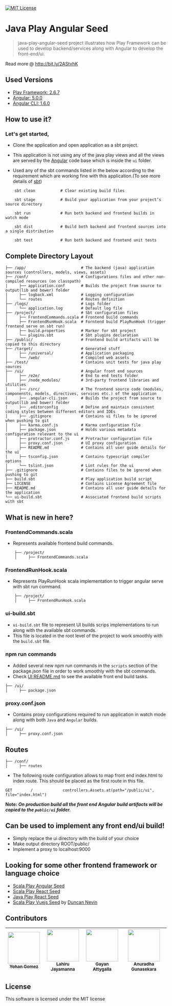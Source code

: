 [![MIT License][license-badge]][LICENSE]

# Java Play Angular Seed

> java-play-angular-seed project illustrates how Play Framework can be used to develop backend/services along with Angular to develop the front-end/ui. 

Read more @ http://bit.ly/2AStvhK

## Used Versions

* [Play Framework: 2.6.7](https://www.playframework.com/documentation/2.6.x/Home)
* [Angular: 5.0.0](https://angular.io/)
* [Angular CLI: 1.6.0](https://cli.angular.io/)

## How to use it?

### Let's get started,

* Clone the application and open application as a sbt project.

* This application is not using any of the java play views and all the views are served by the [Angular](https://angular.io/) code base which is inside the `ui` folder.

* Used any of the sbt commands listed in the below according to the requirement which are working fine with this application.(To see more details of [sbt](http://www.scala-sbt.org/))

``` 
    sbt clean           # Clear existing build files
    
    sbt stage           # Build your application from your project’s source directory
    
    sbt run             # Run both backend and frontend builds in watch mode
    
    sbt dist            # Build both backend and frontend sources into a single distribution
    
    sbt test            # Run both backend and frontend unit tests 
```

## Complete Directory Layout

```
├── /app/                        # The backend (java) application sources (controllers, models, views, assets)
├── /conf/                       # Configurations files and other non-compiled resources (on classpath)
│     ├── application.conf       # Builds the project from source to output(lib and bower) folder
│     ├── logback.xml            # Logging configuration
│     └── routes                 # Routes definition
├── /logs/                       # Logs folder
│     └── application.log        # Default log file
├── /project/                    # Sbt configuration files
│     ├── FrontendCommands.scala # Frontend build commands
│     ├── FrontendRunHook.scala  # Forntend build PlayRunHook (trigger frontend serve on sbt run)
│     ├── build.properties       # Marker for sbt project 
│     └── plugins.sbt            # Sbt plugins declaration
├── /public/                     # Frontend build artifacts will be copied to this directory
├── /target/                     # Generated stuff
│     ├── /universal/            # Application packaging
│     └── /web/                  # Compiled web assets
├── /test/                       # Contains unit tests for java play sources
├── /ui/                         # Angular front end sources
│     ├── /e2e/                  # End to end tests folder
│     ├── /node_modules/         # 3rd-party frontend libraries and utilities
│     ├── /src/                  # The frontend source code (modules, componensts, models, directives, services etc.) of the application
│     ├── .angular-cli.json      # Builds the project from source to output(lib and bower) folder
│     ├── .editorconfig          # Define and maintain consistent coding styles between different editors and IDEs
│     ├── .gitignore             # Contains ui files to be ignored when pushing to git
│     ├── karma.conf.js          # Karma configuration file
│     ├── package.json           # Holds various metadata configuration relevant to the ui
│     ├── protractor.conf.js     # Protractor configuration file
│     ├── proxy.conf.json        # UI proxy configuration
│     ├── README.md              # Contains all user guide details for the ui
│     ├── tsconfig.json          # Contains typescript compiler options
│     └── tslint.json            # Lint rules for the ui
├── .gitignore                   # Contains files to be ignored when pushing to git
├── build.sbt                    # Play application build script
├── LICENSE                      # Contains License Agreement file
├── README.md                    # Contains all user guide details for the application
└── ui-build.sbt                 # Associated frontend build scripts with sbt
```

## What is new in here?

### FrontendCommands.scala

* Represents available frontend build commands.

```
    ├── /project/
    │     ├── FrontendCommands.scala
```


### FrontendRunHook.scala

* Represents PlayRunHook scala implementation to trigger angular serve with sbt run command.

```
    ├── /project/                   
    │     ├── FrontendRunHook.scala
```

### ui-build.sbt

* `ui-build.sbt` file to represent UI builds scrips implementations to run along with the available sbt commands.
* This file is located in the root level of the project to work smoothly with the `build.sbt` file.

### npm run commands

* Added several new npm run commands in the `scripts` section of the package.json file in order to work smoothly with the sbt commands.
* Check [UI README.md](./ui/README.md) to see the available front end build tasks.

```
├── /ui/                       
│     ├── package.json          
```

### proxy.conf.json

* Contains proxy configurations required to run application in watch mode along with both `Java` and `Angular` builds.

```
├── /ui/                       
│     ├── proxy.conf.json          
```
  
## Routes

```
├── /conf/      
│     ├── routes 
```

* The following route configuration allows to map front end index.html to index route. This should be placed as the first route in this file.

```
GET        /             controllers.Assets.at(path="/public/ui", file="index.html")
```

**Note: _On production build all the front end Angular build artifacts will be copied to the `public/ui` folder._**

## Can be used to implement any front end/ui build!

* Simply replace the ui directory with the build of your choice
* Make output directory ROOT/public/
* Implement a proxy to localhost:9000

## Looking for some other frontend framework or language choice

* [Scala Play Angular Seed](https://github.com/yohangz/scala-play-angular-seed)
* [Scala Play React Seed](https://github.com/yohangz/scala-play-react-seed)
* [Java Play React Seed](https://github.com/yohangz/java-play-react-seed)
* [Scala Play Vuejs Seed](https://github.com/duncannevin/scala-play-vue-seed) by [Duncan Nevin](https://github.com/duncannevin)

## Contributors

<!-- ALL-CONTRIBUTORS-LIST:START - Do not remove or modify this section -->
|[<img src="https://avatars2.githubusercontent.com/u/5279079?s=400&v=4" width="100px;"/><br /><sub>Yohan Gomez</sub>][yohan-profile]| [<img src="https://avatars2.githubusercontent.com/u/6312524?s=400&u=efc9267c6f903c379fafaaf7b3b0d9a939474c01&v=4" width="100px;"/><br /><sub>Lahiru Jayamanna</sub>][lahiru-profile]<br />| [<img src="https://avatars0.githubusercontent.com/u/3881403?s=400&v=4" width="100px;"/><br /><sub>Gayan Attygalla</sub>](https://github.com/Arty26)| [<img src="https://avatars0.githubusercontent.com/u/24251976?s=400&v=4" width="100px;"/><br /><sub>Anuradha Gunasekara</sub>][anuradha-profile]|
| :---: | :---: | :---: | :---: |
<!-- ALL-CONTRIBUTORS-LIST:END -->

## License

This software is licensed under the MIT license

[license-badge]: http://img.shields.io/badge/license-MIT-blue.svg?style=flat
[license]: https://github.com/yohangz/java-play-angular-seed/blob/master/LICENSE

[yohan-profile]: https://github.com/yohangz
[lahiru-profile]: https://github.com/lahiruz
[gayan-profile]: https://github.com/Arty26
[anuradha-profile]: https://github.com/sanuradhag